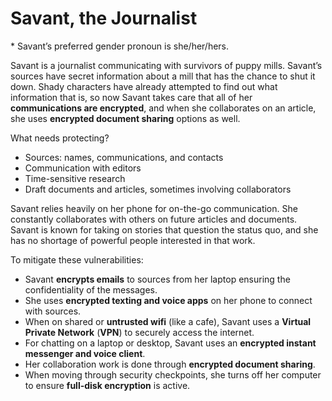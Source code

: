 # Savant, the Journalist
\* Savant’s preferred gender pronoun is she/her/hers.

Savant is a journalist communicating with survivors of puppy mills. Savant’s sources have secret information about a mill that has the chance to shut it down. Shady characters have already attempted to find out what information that is, so now Savant takes care that all of her **communications are encrypted**, and when she collaborates on an article, she uses **encrypted document sharing** options as well.

What needs protecting?
- Sources: names, communications, and contacts
- Communication with editors
- Time-sensitive research
- Draft documents and articles, sometimes involving collaborators

Savant relies heavily on her phone for on-the-go communication. She constantly collaborates with others on future articles
and documents. Savant is known for taking on stories that question the status quo, and she has no shortage of powerful people interested in that work.

To mitigate these vulnerabilities:
- Savant **encrypts emails** to sources from her laptop ensuring the confidentiality of the messages.
- She uses **encrypted texting and voice apps** on her phone to connect with sources.
- When on shared or **untrusted wifi** (like a cafe), Savant uses a **Virtual Private Network** (**VPN**) to securely access the internet.
- For chatting on a laptop or desktop, Savant uses an **encrypted instant messenger and voice client**.
- Her collaboration work is done through **encrypted document sharing**.
- When moving through security checkpoints, she turns off her computer to ensure **full-disk encryption** is active.
